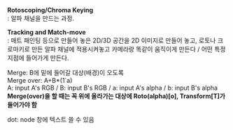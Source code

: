 **Rotoscoping/Chroma Keying**   
: 알파 채널을 만드는 과정. 

**Tracking and Match-move**   
: 매트 패인팅 등으로 만들어 놓은 2D/3D 공간을 2D 이미지로 만들어 놓고, 로토나 크로마키로 만든 알파 채널에 적용시켜놓고 카메라랑 똑같이 움직이게 만든다 / 어떤 특정 지점에 들어가게 만든다. 

Merge: B에 밑에 들어갈 대상(배경)이 오도록    
Merge over: A+B*(1`a)     
A: input A's RGB / B: input B's RGB / a: input A's alpha / b: input B's alpha     
**Merge(over)을 할 때는 꼭 위에 올라가는 대상에 Roto(alpha)[o], Transform[T]가 들어가야 함**

dot: node 창에 텍스트 쓸 수 있음
